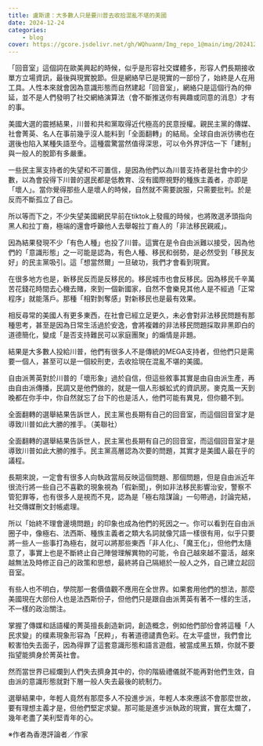 ```yaml
---
title: 盧斯達：大多數人只是要川普去收拾混亂不堪的美國
date: 2024-12-24
categories: 
    - blog
cover: https://gcore.jsdelivr.net/gh/WQhuanm/Img_repo_1@main/img/202412222015910.png
---
```


「回音室」這個詞在歐美興起的時候，似乎是形容社交媒體多，形容人們長期接收單方立場資訊，最後與現實脫節。但是網絡早已是現實的一部份了，始終是人在用工具。人性本來就會因為意識形態而自然建起「回音室」，網絡只是這個行為的伸延，並不是人們發明了社交網絡演算法（會不斷推送你有興趣或同意的消息）才有的事。

美國大選的震撼結果，川普和共和黨取得近代極高的民意授權。親民主黨的傳媒、社會菁英、名人在事前幾乎沒人能料到「全面翻轉」的結局。全球自由派彷彿也在選後也陷入某種失語至今。這種震驚當然值得深思，可以令外界評估一下「建制」與一般人的脫節有多嚴重。

一些民主黨支持者的失望和不可置信，是因為他們以為川普支持者是社會中的少數，以為會投得下川普的選民都是低教育、沒有國際視野的種族主義者，亦即是「壞人」。當你覺得那些人是壞人的時候，自然就不需要說服，只需要批判。於是反而不斷孤立了自己。

所以等而下之，不少失望美國網民早前在tiktok上發瘋的時候，也將敗選矛頭指向黑人和拉丁裔，極端的還會呼籲他人去舉報拉丁裔人的「非法移民親戚」。

因為結果發現不少「有色人種」也投了川普。這實在是令自由派難以接受，因為他們的「意識形態」之一可能是認為，有色人種、移民和弱勢，是必然受到「移民友好」的民主黨吸引。這「想當然爾」一旦破功，我們才會看到現實。

在很多地方也是，新移民反而是反移民的。移民城市也會反移民。因為移民千辛萬苦花錢花時間去心機去賭，來到一個新國家，自然不會樂見其他人是不經過「正常程序」就能落戶。那種「相對剝奪感」對新移民也是最有效果。

相反尋常的美國人有更多東西，在社會已經立足更久，未必會對非法移民問題有那種思考，甚至是因為日常生活過於安逸，會將複雜的非法移民問題採取非黑即白的道德簡化，變成「是否支持難民可以家庭團聚」的煽情是非題。

結果是大多數人投給川普，他們有很多人不是傳統的MEGA支持者，但他們只是需要一個人，甚至可以是一個絞刑吏，去收拾現在混亂不堪的美國。

自由派菁英對於川普的「壞形象」過於自信，但這些敘事其實是由自由派生產，再由自由派傳播，民調又是他們做的，就是一個人形蜈蚣式的資訊房。麥克風一天到晚都在你手中，你自然就忘了台下的也是活人，他們可能有異見，但你聽不到。

全面翻轉的選舉結果告訴世人，民主黨也長期有自己的回音室，而這個回音室才是導致川普如此大勝的推手。（美聯社）

全面翻轉的選舉結果告訴世人，民主黨也長期有自己的回音室，而這個回音室才是導致川普如此大勝的推手。民主黨高層認為次要的問題，其實才是美國人最在乎的議程。

長期來說，一定會有很多人向執政當局反映這個問題、那個問題，但是自由派近年很流行將一些自己不喜歡的現象視為「假新聞」，例如非法移民影響治安，警察不管犯罪等，也有很多人是視而不見，認為是「極右陰謀論」一句帶過，討論完結，社交傳媒刪文封帳處理。

所以「始終不理會邊境問題」的印象也成為他們的死因之一。你可以看到在自由派圈子中，像極右、法西斯、種族主義者之類大名詞就像咒語一樣很有用，似乎只要將一些人一些事打為極右，就可以將那些東西「非人化」、「魔王化」，但他們太隨意了，事實上也是不斷終止自己陣營理解異物的可能，令自己越來越不靈活，越來越無法及時修正自己的政策和思想，最終將自己隔絕於一般人之外，自己建立起回音室。

有些人也不明白，學院那一套價值觀不應用在全世界。如果套用他們的想法，那麼美國現在大部份人也是法西斯份子，但他們只是跟自由派菁英有著不一樣的生活，不一樣的政治關注。

掌握了傳媒和話語權的菁英擅長創造新詞，創造概念，例如他們部份會將這種「人民求變」的樸素現象形容為「民粹」，有著道德譴責色彩。在太平盛世，我們會比較害怕失去面子，因為得罪了這套意識形態和語言遊戲，被當成黑五類，你就不要指望能擠身於菁英社會。

然而當世界已經爛到人們失去擠身其中的，你的階級禮儀就不能再對他們生效，自由派的意識形態就對下層一般人失去最後的統制力。

選舉結果中，年輕人竟然有那麼多人不投進步派，年輕人本來應該不會那麼世故，要有理想主義才是，但他們堅定求變。那可能是進步派執政的現實，實在太爛了，幾年老盡了美利堅青年的心。

※作者為香港評論者／作家